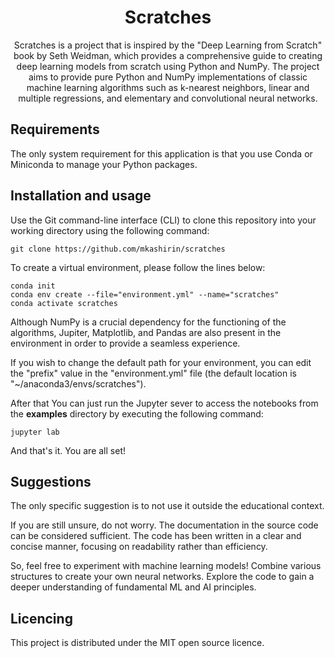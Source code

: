 <h1 align="center">Scratches</h1>

<p align="center">
Scratches is a project that is inspired by the "Deep Learning from Scratch"
book by Seth Weidman, which provides a comprehensive guide to creating deep
learning models from scratch using Python and NumPy. The project aims to provide
pure Python and NumPy implementations of classic machine learning algorithms
such as k-nearest neighbors, linear and multiple regressions, and elementary and
convolutional neural networks.
</p>

## Requirements

The only system requirement for this application is that you use Conda or
Miniconda to manage your Python packages.

## Installation and usage

Use the Git command-line interface (CLI) to clone this repository into your
working directory using the following command:
```
git clone https://github.com/mkashirin/scratches
```
To create a virtual environment, please follow the lines below:
```
conda init
conda env create --file="environment.yml" --name="scratches"
conda activate scratches
```
Although NumPy is a crucial dependency for the functioning of the algorithms,
Jupiter, Matplotlib, and Pandas are also present in the environment in order to
provide a seamless experience.

If you wish to change the default path for your environment, you can edit the
"prefix" value in the "environment.yml" file (the default location is
"~/anaconda3/envs/scratches").

After that You can just run the Jupyter sever to access the notebooks from the
**examples** directory by executing the following command:
```
jupyter lab
```
And that's it. You are all set!

## Suggestions

The only specific suggestion is to not use it outside the educational context.

If you are still unsure, do not worry. The documentation in the source code can
be considered sufficient. The code has been written in a clear and concise
manner, focusing on readability rather than efficiency.

So, feel free to experiment with machine learning models! Combine various
structures to create your own neural networks. Explore the code to gain a deeper
understanding of fundamental ML and AI principles.

## Licencing

This project is distributed under the MIT open source licence.
